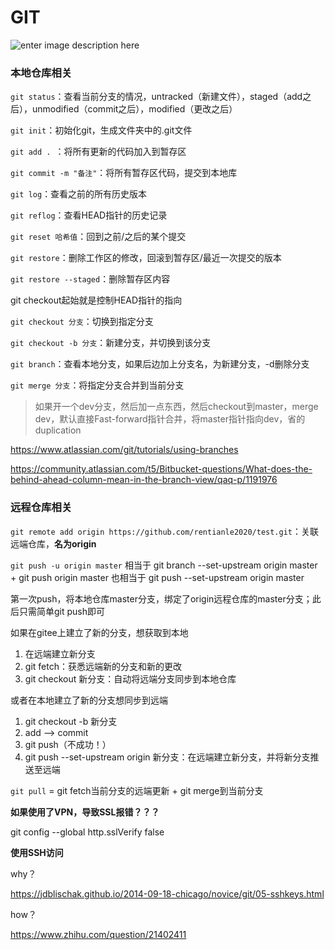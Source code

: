 # GIT

![enter image description here](https://i.stack.imgur.com/qRAte.jpg)	

### 本地仓库相关

`git status`：查看当前分支的情况，untracked（新建文件），staged（add之后），unmodified（commit之后），modified（更改之后）



`git init`：初始化git，生成文件夹中的.git文件

`git add . `：将所有更新的代码加入到暂存区

`git commit -m "备注"`：将所有暂存区代码，提交到本地库



`git log`：查看之前的所有历史版本

`git reflog`：查看HEAD指针的历史记录

`git reset 哈希值`：回到之前/之后的某个提交

`git restore`：删除工作区的修改，回滚到暂存区/最近一次提交的版本

`git restore --staged`：删除暂存区内容



git checkout起始就是控制HEAD指针的指向

`git checkout 分支`：切换到指定分支

`git checkout -b 分支`：新建分支，并切换到该分支

`git branch`：查看本地分支，如果后边加上分支名，为新建分支，-d删除分支

`git merge 分支`：将指定分支合并到当前分支

> 如果开一个dev分支，然后加一点东西，然后checkout到master，merge dev，默认直接Fast-forward指针合并，将master指针指向dev，省的duplication

https://www.atlassian.com/git/tutorials/using-branches

https://community.atlassian.com/t5/Bitbucket-questions/What-does-the-behind-ahead-column-mean-in-the-branch-view/qaq-p/1191976



### 远程仓库相关

`git remote add origin https://github.com/rentianle2020/test.git`：关联远端仓库，**名为origin**

`git push -u origin master` 相当于 git branch --set-upstream origin master + git push origin master 也相当于 git push --set-upstream origin master

第一次push，将本地仓库master分支，绑定了origin远程仓库的master分支；此后只需简单git push即可



如果在gitee上建立了新的分支，想获取到本地

1. 在远端建立新分支
2. git fetch：获悉远端新的分支和新的更改
3. git checkout 新分支：自动将远端分支同步到本地仓库

或者在本地建立了新的分支想同步到远端

1. git checkout -b 新分支
2. add --> commit
3. git push（不成功！）
4. git push --set-upstream origin 新分支：在远端建立新分支，并将新分支推送至远端



`git pull` = git fetch当前分支的远端更新 + git merge到当前分支



**如果使用了VPN，导致SSL报错？？？**

git config --global http.sslVerify false



**使用SSH访问**

why？

https://jdblischak.github.io/2014-09-18-chicago/novice/git/05-sshkeys.html

how？

https://www.zhihu.com/question/21402411